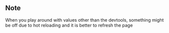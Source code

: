 ## Note

When you play around with values other than the devtools, something might be off due to hot reloading and it is better to refresh the page
